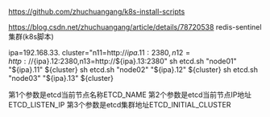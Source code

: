https://github.com/zhuchuangang/k8s-install-scripts

https://blog.csdn.net/zhuchuangang/article/details/78720538
redis-sentinel集群(k8s脚本)

ipa=192.168.33.
cluster="n11=http://${ipa}.11:2380,n12=http://${ipa}.12:2380,n13=http://${ipa}.13:2380"
sh etcd.sh "node01" "${ipa}.11" ${cluster}
sh etcd.sh "node02" "${ipa}.12" ${cluster}
sh etcd.sh "node03" "${ipa}.13" ${cluster}

第1个参数是etcd当前节点名称ETCD_NAME
第2个参数是etcd当前节点IP地址ETCD_LISTEN_IP
第3个参数是etcd集群地址ETCD_INITIAL_CLUSTER